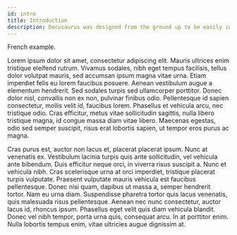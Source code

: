 ```yaml
---
id: intro
title: Introduction
description: Docusaurus was designed from the ground up to be easily installed and used to get your website up and running quickly.
---
```


French example.

Lorem ipsum dolor sit amet, consectetur adipiscing elit. Mauris ultrices enim tristique eleifend rutrum. Vivamus sodales, nibh eget tempus facilisis, tellus dolor volutpat mauris, sed accumsan ipsum magna vitae urna. Etiam imperdiet felis eu lorem faucibus posuere. Aenean vestibulum augue a elementum hendrerit. Sed sodales turpis sed ullamcorper porttitor. Donec dolor nisl, convallis non ex non, pulvinar finibus odio. Pellentesque id sapien consectetur, mollis velit id, faucibus lorem. Phasellus et vehicula arcu, nec tristique odio. Cras efficitur, metus vitae sollicitudin sagittis, nulla libero tristique magna, id congue massa diam vitae libero. Maecenas egestas, odio sed semper suscipit, risus erat lobortis sapien, ut tempor eros purus ac magna.

Cras purus est, auctor non lacus et, placerat placerat ipsum. Nunc at venenatis ex. Vestibulum lacinia turpis quis ante sollicitudin, vel vehicula ante bibendum. Duis efficitur neque orci, in viverra risus suscipit a. Nunc et vehicula nibh. Cras scelerisque urna at orci imperdiet, tristique placerat turpis vulputate. Praesent vulputate mauris vehicula est faucibus pellentesque. Donec nisi quam, dapibus ut massa a, semper hendrerit tortor. Nam eu urna diam. Suspendisse pharetra tortor quis lacus venenatis, quis malesuada risus pellentesque. Aenean nec nunc consectetur, auctor lacus id, rhoncus ipsum. Phasellus eget velit quis diam vehicula blandit. Donec vel nibh tempor, porta urna quis, consequat arcu. In at porttitor enim. Nulla lobortis tempus enim, vitae ultricies augue dignissim at.
